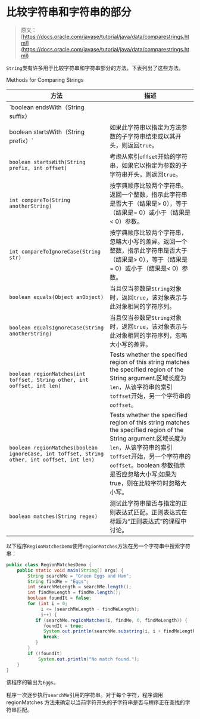 # 比较字符串和字符串的部分

> 原文： [https://docs.oracle.com/javase/tutorial/java/data/comparestrings.html](https://docs.oracle.com/javase/tutorial/java/data/comparestrings.html)

`String`类有许多用于比较字符串和字符串部分的方法。下表列出了这些方法。

Methods for Comparing Strings

| 方法 | 描述 |
| --- | --- |
| `boolean endsWith（String suffix）
boolean startsWith（String prefix）` | 如果此字符串以指定为方法参数的子字符串结束或以其开头，则返回`true`。 |
| `boolean startsWith(String prefix, int offset)` | 考虑从索引`offset`开始的字符串，如果它以指定为参数的子字符串开头，则返回`true`。 |
| `int compareTo(String anotherString)` | 按字典顺序比较两个字符串。返回一个整数，指示此字符串是否大于（结果是&gt; 0），等于（结果是= 0）或小于（结果是&lt; 0）参数。 |
| `int compareToIgnoreCase(String str)` | 按字典顺序比较两个字符串，忽略大小写的差异。返回一个整数，指示此字符串是否大于（结果是&gt; 0），等于（结果是= 0）或小于（结果是&lt; 0）参数。 |
| `boolean equals(Object anObject)` | 当且仅当参数是`String`对象时，返回`true`，该对象表示与此对象相同的字符序列。 |
| `boolean equalsIgnoreCase(String anotherString)` | 当且仅当参数是`String`对象时，返回`true`，该对象表示与此对象相同的字符序列，忽略大小写的差异。 |
| `boolean regionMatches(int toffset, String other, int ooffset, int len)` | Tests whether the specified region of this string matches the specified region of the String argument.区域长度为`len`，从该字符串的索引`toffset`开始，另一个字符串的`ooffset`。 |
| `boolean regionMatches(boolean ignoreCase, int toffset, String other, int ooffset, int len)` | Tests whether the specified region of this string matches the specified region of the String argument.区域长度为`len`，从该字符串的索引`toffset`开始，另一个字符串的`ooffset`。boolean 参数指示是否应忽略大小写;如果为 true，则在比较字符时忽略大小写。 |
| `boolean matches(String regex)` | 测试此字符串是否与指定的正则表达式匹配。正则表达式在标题为“正则表达式”的课程中讨论。 |

以下程序`RegionMatchesDemo`使用`regionMatches`方法在另一个字符串中搜索字符串：

```java
public class RegionMatchesDemo {
    public static void main(String[] args) {
        String searchMe = "Green Eggs and Ham";
        String findMe = "Eggs";
        int searchMeLength = searchMe.length();
        int findMeLength = findMe.length();
        boolean foundIt = false;
        for (int i = 0; 
             i <= (searchMeLength - findMeLength);
             i++) {
           if (searchMe.regionMatches(i, findMe, 0, findMeLength)) {
              foundIt = true;
              System.out.println(searchMe.substring(i, i + findMeLength));
              break;
           }
        }
        if (!foundIt)
            System.out.println("No match found.");
    }
}
```

该程序的输出为`Eggs`。

程序一次逐步执行`searchMe`引用的字符串。对于每个字符，程序调用 regionMatches 方法来确定以当前字符开头的子字符串是否与程序正在查找的字符串匹配。